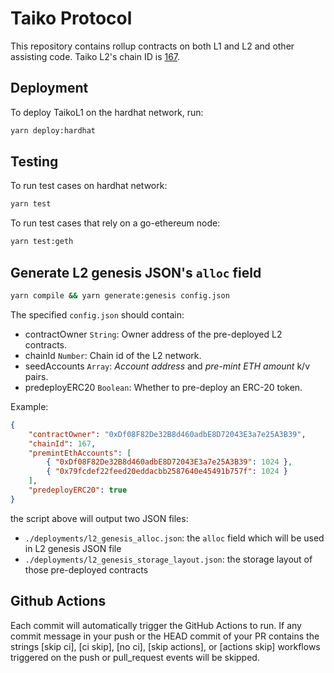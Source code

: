 # Taiko Protocol

This repository contains rollup contracts on both L1 and L2 and other assisting code. Taiko L2's chain ID is [167](https://github.com/ethereum-lists/chains/pull/1611).

## Deployment

To deploy TaikoL1 on the hardhat network, run:

```bash
yarn deploy:hardhat
```

## Testing

To run test cases on hardhat network:

```bash
yarn test
```

To run test cases that rely on a go-ethereum node:

```bash
yarn test:geth
```

## Generate L2 genesis JSON's `alloc` field

```bash
yarn compile && yarn generate:genesis config.json
```

The specified `config.json` should contain:

-   contractOwner `String`: Owner address of the pre-deployed L2 contracts.
-   chainId `Number`: Chain id of the L2 network.
-   seedAccounts `Array`: _Account address_ and _pre-mint ETH amount_ k/v pairs.
-   predeployERC20 `Boolean`: Whether to pre-deploy an ERC-20 token.

Example:

```json
{
    "contractOwner": "0xDf08F82De32B8d460adbE8D72043E3a7e25A3B39",
    "chainId": 167,
    "premintEthAccounts": [
        { "0xDf08F82De32B8d460adbE8D72043E3a7e25A3B39": 1024 },
        { "0x79fcdef22feed20eddacbb2587640e45491b757f": 1024 }
    ],
    "predeployERC20": true
}
```

the script above will output two JSON files:

-   `./deployments/l2_genesis_alloc.json`: the `alloc` field which will be used in L2 genesis JSON file
-   `./deployments/l2_genesis_storage_layout.json`: the storage layout of those pre-deployed contracts

## Github Actions

Each commit will automatically trigger the GitHub Actions to run. If any commit message in your push or the HEAD commit of your PR contains the strings [skip ci], [ci skip], [no ci], [skip actions], or [actions skip] workflows triggered on the push or pull_request events will be skipped.
